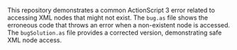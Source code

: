 This repository demonstrates a common ActionScript 3 error related to accessing XML nodes that might not exist. The `bug.as` file shows the erroneous code that throws an error when a non-existent node is accessed. The `bugSolution.as` file provides a corrected version, demonstrating safe XML node access.